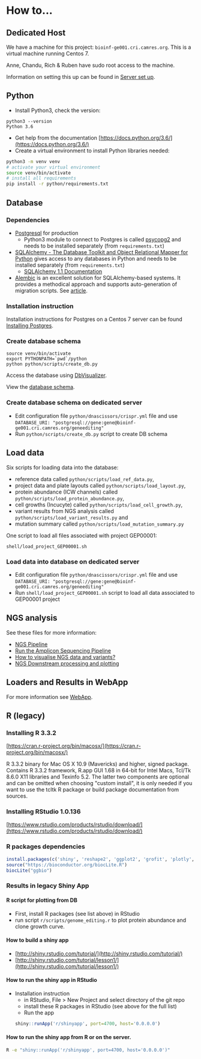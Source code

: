 # How to...

## Dedicated Host

We have a machine for this project: `bioinf-ge001.cri.camres.org`. This is a virtual machine running Centos 7.

Anne, Chandu, Rich & Ruben have sudo root access to the machine.

Information on setting this up can be found in [Server set up](server_setup.md).


## Python

- Install Python3, check the version:
```
python3 --version
Python 3.6
```
- Get help from the documentation [https://docs.python.org/3.6/](https://docs.python.org/3.6/)
- Create a virtual environment to install Python libraries needed:
```bash
python3 -m venv venv
# activate your virtual environment
source venv/bin/activate
# install all requirements
pip install -r python/requirements.txt
```


## Database

### Dependencies
- [Postgresql](https://www.postgresql.org/) for production
  - Python3 module to connect to Postgres is called [psycopg2](http://initd.org/psycopg/) and needs to be installed separately (from `requirements.txt`)
- [SQLAlchemy - The Database Toolkit and Object Relational Mapper for Python](http://www.sqlalchemy.org/) gives access to any databases in Python and needs to be installed separately (from `requirements.txt`)
  - [SQLAlchemy 1.1 Documentation](http://docs.sqlalchemy.org/en/rel_1_1/)
- [Alembic](https://bitbucket.org/zzzeek/alembic) is an excellent solution for SQLAlchemy-based systems. It provides a methodical approach and supports auto-generation of migration scripts. See [article](https://www.compose.com/articles/schema-migrations-with-alembic-python-and-postgresql/).

### Installation instruction
Installation instructions for Postgres on a Centos 7 server can be found [Installing Postgres](database.md).

### Create database schema

```shell
source venv/bin/activate
export PYTHONPATH=`pwd`/python
python python/scripts/create_db.py
```

Access the database using [DbVisualizer](http://www.dbvis.com/).

View the [database schema](db_diagram.pdf).

### Create database schema on dedicated server

- Edit configuration file `python/dnascissors/crispr.yml` file and use `DATABASE_URI: "postgresql://gene:gene@bioinf-ge001.cri.camres.org/geneediting"`
- Run `python/scripts/create_db.py` script to create DB schema


## Load data

Six scripts for loading data into the database:
- reference data called `python/scripts/load_ref_data.py`,
- project data and plate layouts called `python/scripts/load_layout.py`,
- protein abundance (ICW channels) called `python/scripts/load_protein_abundance.py`,
- cell growths (Incucyte) called `python/scripts/load_cell_growth.py`,
- variant results from NGS analysis called `python/scripts/load_variant_results.py` and
- mutation summary called `python/scripts/load_mutation_summary.py`

One script to load all files associated with project GEP00001:
```
shell/load_project_GEP00001.sh
```

### Load data into database on dedicated server

- Edit configuration file `python/dnascissors/crispr.yml` file and use `DATABASE_URI: "postgresql://gene:gene@bioinf-ge001.cri.camres.org/geneediting"`
- Run `shell/load_project_GEP00001.sh` script to load all data associated to GEP00001 project


## NGS analysis

See these files for more information:
- [NGS Pipeline](ngs-pipeline.md)
- [Run the Amplicon Sequencing Pipeline](ngs-run-pipeline.md)
- [How to visualise NGS data and variants?](ngs-data-vis.md)
- [NGS Downstream processing and plotting](ngs-downstream.md)


## Loaders and Results in WebApp

For more information see [WebApp](webapp.md).


## R (legacy)

### Installing R 3.3.2
[https://cran.r-project.org/bin/macosx/](https://cran.r-project.org/bin/macosx/)

R 3.3.2 binary for Mac OS X 10.9 (Mavericks) and higher, signed package. Contains R 3.3.2 framework, R.app GUI 1.68 in 64-bit for Intel Macs, Tcl/Tk 8.6.0 X11 libraries and Texinfo 5.2. The latter two components are optional and can be omitted when choosing "custom install", it is only needed if you want to use the tcltk R package or build package documentation from sources.

### Installing RStudio 1.0.136
[https://www.rstudio.com/products/rstudio/download/](https://www.rstudio.com/products/rstudio/download/)

### R packages dependencies

```R
install.packages(c('shiny', 'reshape2', 'ggplot2', 'grofit', 'plotly', 'svglite', 'dplyr', 'RColorBrewer', 'RSQLite','RPostgreSQL', 'DT'), repos="http://mirrors.ebi.ac.uk/CRAN/")
source("https://bioconductor.org/biocLite.R")
biocLite("ggbio")
```

### Results in legacy Shiny App

#### R script for plotting from DB
- First, install R packages (see list above) in RStudio
- run script `r/scripts/genome_editing.r` to plot protein abundance and clone growth curve.

#### How to build a shiny app
- [http://shiny.rstudio.com/tutorial/](http://shiny.rstudio.com/tutorial/)
- [http://shiny.rstudio.com/tutorial/lesson1/](http://shiny.rstudio.com/tutorial/lesson1/)

#### How to run the shiny app in RStudio
- Installation instruction
  - in RStudio, File > New Project and select directory of the git repo
  - install these R packages in RStudio (see above for the full list)
  - Run the app
  ```R
  shiny::runApp('r/shinyapp', port=4700, host='0.0.0.0')
  ```

#### How to run the shiny app from R or on the server.

```bash
R -e "shiny::runApp('r/shinyapp', port=4700, host='0.0.0.0')"
```
